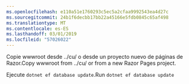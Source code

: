 ```yaml
---
ms.openlocfilehash: e110a51e1760293c5ec5a2cfaa9992543ea4d27c
ms.sourcegitcommit: 24b1f6decbb17bb22a45166e5fdb0845c65af498
ms.translationtype: MT
ms.contentlocale: es-ES
ms.lasthandoff: 03/01/2019
ms.locfileid: "57026022"
---
```

<span data-ttu-id="7354e-101">Copie wwwroot desde ../cu/ o desde un proyecto nuevo de páginas de Razor.</span><span class="sxs-lookup"><span data-stu-id="7354e-101">Copy wwwroot from ../cu/ or from a new Razor Pages project.</span></span>

<span data-ttu-id="7354e-102">Ejecute `dotnet ef database update`.</span><span class="sxs-lookup"><span data-stu-id="7354e-102">Run `dotnet ef database update`</span></span>
